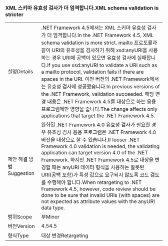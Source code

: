 ### <a name="xml-schema-validation-is-stricter"></a><span data-ttu-id="4b0f5-101">XML 스키마 유효성 검사가 더 엄격합니다.</span><span class="sxs-lookup"><span data-stu-id="4b0f5-101">XML schema validation is stricter</span></span>

|   |   |
|---|---|
|<span data-ttu-id="4b0f5-102">설명</span><span class="sxs-lookup"><span data-stu-id="4b0f5-102">Details</span></span>|<span data-ttu-id="4b0f5-103">.NET Framework 4.5에서는 XML 스키마 유효성 검사가 더 엄격합니다.</span><span class="sxs-lookup"><span data-stu-id="4b0f5-103">In the .NET Framework 4.5, XML schema validation is more strict.</span></span> <span data-ttu-id="4b0f5-104">mailto 프로토콜과 같이 URI의 유효성을 검사하기 위해 xsd:anyURI을 사용하는 경우 URI에 공백이 있으면 유효성 검사에 실패합니다.</span><span class="sxs-lookup"><span data-stu-id="4b0f5-104">If you use xsd:anyURI to validate a URI such as a mailto protocol, validation fails if there are spaces in the URI.</span></span> <span data-ttu-id="4b0f5-105">이전 버전의 .NET Framework에서는 유효성 검사에 성공했습니다.</span><span class="sxs-lookup"><span data-stu-id="4b0f5-105">In previous versions of the .NET Framework, validation succeeded.</span></span> <span data-ttu-id="4b0f5-106">해당 변경 내용은 .NET Framework 4.5를 대상으로 하는 응용 프로그램에만 영향을 줍니다.</span><span class="sxs-lookup"><span data-stu-id="4b0f5-106">The change affects only applications that target the .NET Framework 4.5.</span></span>|
|<span data-ttu-id="4b0f5-107">제안 해결 방법</span><span class="sxs-lookup"><span data-stu-id="4b0f5-107">Suggestion</span></span>|<span data-ttu-id="4b0f5-108">완화된 .NET Framework 4.0 유효성 검사가 필요한 경우 유효성 검사 응용 프로그램은 .NET Framework 4.0 버전을 대상으로 할 수 있습니다.</span><span class="sxs-lookup"><span data-stu-id="4b0f5-108">If looser .NET Framework 4.0 validation is needed, the validating application can target version 4.0 of the .NET Framework.</span></span> <span data-ttu-id="4b0f5-109">하지만 .NET Framework 4.5로 대상을 변경할 때는 anyURI 데이터 형식을 사용하는 잘못된 URI(공백 포함)가 특성 값으로 요구되지 않도록 코드 검토를 수행해야 합니다.</span><span class="sxs-lookup"><span data-stu-id="4b0f5-109">When retargeting to .NET Framework 4.5, however, code review should be done to be sure that invalid URIs (with spaces) are not expected as attribute values with the anyURI data type.</span></span>|
|<span data-ttu-id="4b0f5-110">범위</span><span class="sxs-lookup"><span data-stu-id="4b0f5-110">Scope</span></span>|<span data-ttu-id="4b0f5-111">부</span><span class="sxs-lookup"><span data-stu-id="4b0f5-111">Minor</span></span>|
|<span data-ttu-id="4b0f5-112">버전</span><span class="sxs-lookup"><span data-stu-id="4b0f5-112">Version</span></span>|<span data-ttu-id="4b0f5-113">4.5</span><span class="sxs-lookup"><span data-stu-id="4b0f5-113">4.5</span></span>|
|<span data-ttu-id="4b0f5-114">형식</span><span class="sxs-lookup"><span data-stu-id="4b0f5-114">Type</span></span>|<span data-ttu-id="4b0f5-115">대상 변경</span><span class="sxs-lookup"><span data-stu-id="4b0f5-115">Retargeting</span></span>|

